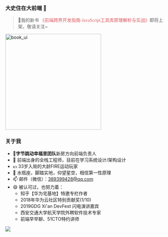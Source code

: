 ### 大史住在大前端 👋

> 💬我的新书 <font color=#DA5961 face="微软雅黑">《前端跨界开发指南-JavaScript工具库原理解析与实战》</font>即将上架，敬请关注~

<img src="https://p1-juejin.byteimg.com/tos-cn-i-k3u1fbpfcp/f115132f49104dbabbc024db08a04b95~tplv-k3u1fbpfcp-watermark.image?" alt="book_ui" width="300" />

### 关于我

- :musical_note:**字节跳动幸福里团队**新房方向前端负责人
- 🌱 前端出身的全栈工程师，目前在学习系统设计/架构设计
- :yen: 33岁入局的大龄FIRE运动玩家
- 🤔 水瓶座，脚踏实地，仰望星空，相信第一性原理
- 📫 邮件（微信）：389399428@qq.com 
- 😄  被认可过，也努力着：
  - 知乎【华为宅基地】特邀专栏作者
  - 2018年华为云社区特别贡献奖(1/10)
  - 2019GDG Xi'an DevFest 闪电演讲嘉宾
  - 西安交通大学航天学院外聘软件技术专家
  - 前端早早聊、51CTO特约讲师

<a href="https://github.com/dashnowords/blogs">
<img align="center" src="https://github-readme-stats.vercel.app/api?username=dashnowords&show_icons=true&theme=buefy" /></a>

